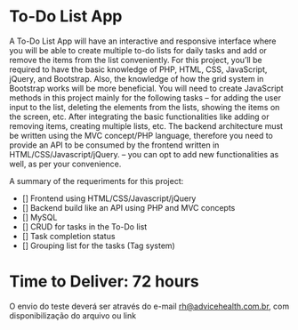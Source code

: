# To-Do List App

A To-Do List App will have an interactive and responsive interface where you will be able to create multiple to-do lists for daily tasks and add or remove the items from the list conveniently. For this project, you’ll be required to have the basic knowledge of PHP, HTML, CSS, JavaScript, jQuery, and Bootstrap. Also, the knowledge of how the grid system in Bootstrap works will be more beneficial. You will need to create JavaScript methods in this project mainly for the following tasks – for adding the user input to the list, deleting the elements from the lists, showing the items on the screen, etc. After integrating the basic functionalities like adding or removing items, creating multiple lists, etc. The backend architecture must be written using the MVC concept/PHP language, therefore you need to provide an API to be consumed by the frontend written in HTML/CSS/Javascript/jQuery.  – you can opt to add new functionalities as well, as per your convenience.

A summary of the requeriments for this project:

- [] Frontend using HTML/CSS/Javascript/jQuery
- [] Backend build like an API using PHP and MVC concepts
- [] MySQL
- [] CRUD for tasks in the To-Do list
- [] Task completion status
- [] Grouping list for the tasks (Tag system)

# Time to Deliver: 72 hours

O envio do teste deverá ser através do e-mail rh@advicehealth.com.br, com disponibilização do arquivo ou link